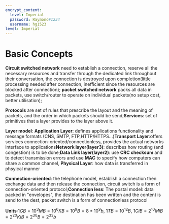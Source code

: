 ```yaml
---
encrypt_content:
  level: Imperial
  password: Raymond#1234
  username: hg1523
level: Imperial
---
```

# Basic Concepts

**Circuit switched network** need to establish a connection, reserve all the necessary resources and transfer through the dedicated link throughout their conversation, the connection is destroyed upon completion(little processing needed after connection, inefficient since the resources are blocked after connection); **packet switched network** packs all data in packets, use switch/router to operate on individual packets(no setup cost, better utilisation);

**Protocols** are set of rules that prescribe the layout and the meaning of packets, and the order in which packets should be send;**Services**: set of primitives that a layer provides to the layer above it.

**Layer model**: **Application Layer**: defines applications functionality and message formats (CNS, SMTP, FTP,HTTP/HTTPS...)**Transport Layer**:offers services connection-oriented/connectionless, provides the actual networks interface to applications**Network layer(layer3)**: describes how routing (and congestion) is to be done;**Data Link layer(layer2)**: use **CRC checksum** and to detect transmission errors and use **MAC** to specify how computers can share a common channel, **Physical Layer**: how data is transferred in phsyical manner

**Connection-oriented**: the telephone model, establish a connection then exchange data and then release the connection, circuit switch is a form of connection-oriented protocol;**Connection less**: The postal model: data packed in "envelopes", the destination has been written and the content is send to the dest, packet switch is a form of connectionless protocol

**Units**:$1GB = 10^3MB = 10^6KB = 10^9B = 8*10^9b$, $1TB = 10^{12}B$, $1GiB = 2^{10}MiB = 2^{20}KiB = 2^{30}B = 2^{33}b$

